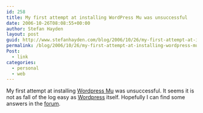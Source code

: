 ```yaml
---
id: 258
title: My first attempt at installing WordPress Mu was unsuccessful
date: 2006-10-26T08:08:55+00:00
author: Stefan Hayden
layout: post
guid: http://www.stefanhayden.com/blog/2006/10/26/my-first-attempt-at-installing-wordpress-mu-was-unsuccessful/
permalink: /blog/2006/10/26/my-first-attempt-at-installing-wordpress-mu-was-unsuccessful/
Post:
  - link
categories:
  - personal
  - web
---
```

<p>My first attempt at installing <a href="http://mu.wordpress.org/">Wordpress Mu</a> was unsuccessful. It seems it is not as fall of the log easy as <a href="http://wordpress.org/">Wordpress</a> itself. Hopefully I can find some answers in the <a href="http://mu.wordpress.org/forums/tags.php?tag=installation">forum</a>.
</p>

